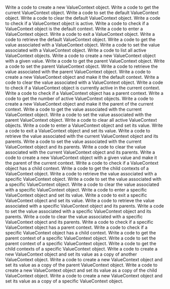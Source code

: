 Write a code to create a new ValueContext object.
Write a code to get the current ValueContext object.
Write a code to set the default ValueContext object.
Write a code to clear the default ValueContext object.
Write a code to check if a ValueContext object is active.
Write a code to check if a ValueContext object is the default context.
Write a code to enter a ValueContext object.
Write a code to exit a ValueContext object.
Write a code to retrieve the default ValueContext object.
Write a code to get the value associated with a ValueContext object.
Write a code to set the value associated with a ValueContext object.
Write a code to list all active ValueContext objects.
Write a code to create a new ValueContext object with a given value.
Write a code to get the parent ValueContext object.
Write a code to set the parent ValueContext object.
Write a code to retrieve the value associated with the parent ValueContext object.
Write a code to create a new ValueContext object and make it the default context.
Write a code to clear the value associated with a ValueContext object.
Write a code to check if a ValueContext object is currently active in the current context.
Write a code to check if a ValueContext object has a parent context.
Write a code to get the number of active ValueContext objects.
Write a code to create a new ValueContext object and make it the parent of the current context.
Write a code to get the value associated with the current ValueContext object.
Write a code to set the value associated with the parent ValueContext object.
Write a code to clear all active ValueContext objects.
Write a code to enter a ValueContext object and set its value.
Write a code to exit a ValueContext object and set its value.
Write a code to retrieve the value associated with the current ValueContext object and its parents.
Write a code to set the value associated with the current ValueContext object and its parents.
Write a code to clear the value associated with the current ValueContext object and its parents.
Write a code to create a new ValueContext object with a given value and make it the parent of the current context.
Write a code to check if a ValueContext object has a child context.
Write a code to get the child contexts of a ValueContext object.
Write a code to retrieve the value associated with a specific ValueContext object.
Write a code to set the value associated with a specific ValueContext object.
Write a code to clear the value associated with a specific ValueContext object.
Write a code to enter a specific ValueContext object and set its value.
Write a code to exit a specific ValueContext object and set its value.
Write a code to retrieve the value associated with a specific ValueContext object and its parents.
Write a code to set the value associated with a specific ValueContext object and its parents.
Write a code to clear the value associated with a specific ValueContext object and its parents.
Write a code to check if a specific ValueContext object has a parent context.
Write a code to check if a specific ValueContext object has a child context.
Write a code to get the parent context of a specific ValueContext object.
Write a code to set the parent context of a specific ValueContext object.
Write a code to get the child contexts of a specific ValueContext object.
Write a code to create a new ValueContext object and set its value as a copy of another ValueContext object.
Write a code to create a new ValueContext object and set its value as a copy of the parent ValueContext object.
Write a code to create a new ValueContext object and set its value as a copy of the child ValueContext object.
Write a code to create a new ValueContext object and set its value as a copy of a specific ValueContext object.